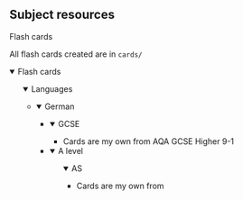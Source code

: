 ## Subject resources

Flash cards

All flash cards created are in `cards/`

<details open><summary>Flash cards</summary>
    <ul>
        <details open><summary>Languages</summary>
            <ul>
                <li>
                    <details open><summary>German</summary> <!-- German is its own element in the list of languages  -->
                        <ul>
                            <li>
                                <details open><summary>GCSE</summary> <!-- GCSE and A level are on the same level of indentation in the listinator  -->
                                    <ul>
                                        <li>Cards are my own from AQA GCSE Higher 9-1</li>
                                    </ul>
                                </details>
                            </li>
                            <li>
                                <details open><summary>A level</summary>
                                <ul>
                                    <details open><summary>AS</summary> <!-- AS and A2 are one level more indented than GCSE and A level  -->
                                        <ul>                            <!-- because AS and A2 are parts of the A level  -->
                                            <li>Cards are my own from </li>
                                        <ul>
                                    </details>
                                </ul>
                            </li>
                        </ul>
                    </details>
                </li>
            </ul>
        </details>
    </ul>
</details>



<!-- <details open> -->
<!--     <summary>languages</summary> -->
<!--     <details open> -->
<!--         <summary>german</summary> -->
<!--         * cards are from aqa gcse higher 9-1 -->
<!--       </details> -->

<!-- </details> -->



